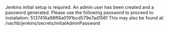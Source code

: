 Jenkins initial setup is required. An admin user has been created and a password generated.
Please use the following password to proceed to installation:
5137416a98ff4a0191bcd579e7ad156f
This may also be found at: /var/lib/jenkins/secrets/initialAdminPassword
